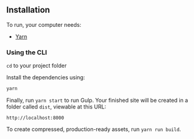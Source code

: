 ## Installation

To run, your computer needs:

- [Yarn](https://yarnpkg.com/en/)

### Using the CLI

`cd` to your project folder

Install the dependencies using:

```bash
yarn
```

Finally, run `yarn start` to run Gulp. Your finished site will be created in a folder called `dist`, viewable at this URL:

```
http://localhost:8000
```

To create compressed, production-ready assets, run `yarn run build`.
